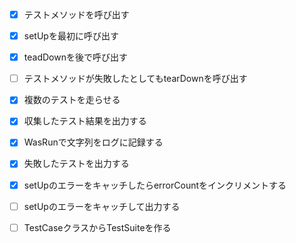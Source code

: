 - [x] テストメソッドを呼び出す
- [x] setUpを最初に呼び出す
- [x] teadDownを後で呼び出す
- [ ] テストメソッドが失敗したとしてもtearDownを呼び出す
- [x] 複数のテストを走らせる
- [x] 収集したテスト結果を出力する
- [x] WasRunで文字列をログに記録する
- [x] 失敗したテストを出力する
- [x] setUpのエラーをキャッチしたらerrorCountをインクリメントする
- [ ] setUpのエラーをキャッチして出力する
- [ ] TestCaseクラスからTestSuiteを作る

